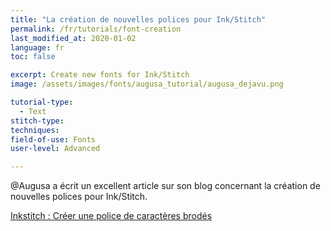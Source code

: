```yaml
---
title: "La création de nouvelles polices pour Ink/Stitch"
permalink: /fr/tutorials/font-creation
last_modified_at: 2020-01-02
language: fr
toc: false

excerpt: Create new fonts for Ink/Stitch
image: /assets/images/fonts/augusa_tutorial/augusa_dejavu.png

tutorial-type:
  - Text
stitch-type: 
techniques:
field-of-use: Fonts
user-level: Advanced

---
```

@Augusa a écrit un excellent article sur son blog concernant la création de nouvelles polices pour Ink/Stitch.

[Inkstitch : Créer une police de caractères brodés](https://lyogau.over-blog.com/2020/12/inkstitch-creer-une-police-de-caracteres-brodes.html)
